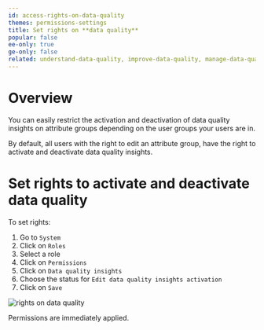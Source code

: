 ```yaml
---
id: access-rights-on-data-quality
themes: permissions-settings
title: Set rights on **data quality**
popular: false
ee-only: true
ge-only: false
related: understand-data-quality, improve-data-quality, manage-data-quality
---
```


# Overview
You can easily restrict the activation and deactivation of data quality insights on attribute groups depending on the user groups your users are in.

By default, all users with the right to edit an attribute group, have the right to activate and deactivate data quality insights.

# Set rights to activate and deactivate data quality

To set rights:
1. Go to `System`  
2. Click on `Roles`
3. Select a role
4. Click on `Permissions`
4. Click on `Data quality insights`
5. Choose the status for `Edit data quality insights activation`
6. Click on `Save`

![rights on data quality](../img/rights-on-data-quality.png)

Permissions are immediately applied.

